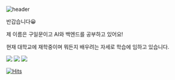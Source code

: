 ![header](https://capsule-render.vercel.app/api?type=rounded&color=gradient&text=%20Welcome%20&height=300&fontSize=100&textBg=true?text=capsule_render&animation=twinkling)

반갑습니다:grinning:

제 이름은 구일문이고 AI와 백엔드를 공부하고 있어요!

현재 대학교에 재학중이며 뭐든지 배우려는 자세로 학습에 임하고 있습니다.


<img src="https://img.shields.io/badge/Python-색코드?style=for-the-badge&logo=python&logoColor=black">
<img src="https://img.shields.io/badge/Tensorflow-색코드?style=for-the-badge&logo=Tensorflow&logoColor=black">
<img src="https://img.shields.io/badge/Keras-색코드?style=for-the-badge&logo=Keras&logoColor=black">



[![Hits](https://hits.seeyoufarm.com/api/count/incr/badge.svg?url=https%3A%2F%2Fgithub.com%2FIlmunKoo&count_bg=%2379C83D&title_bg=%23555555&icon=&icon_color=%23E7E7E7&title=hits&edge_flat=false)](https://hits.seeyoufarm.com)


